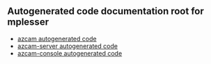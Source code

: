 ## Autogenerated code documentation root for mplesser ##

- [azcam autogenerated code](https://mplesser.github.io/code/azcam/)
- [azcam-server autogenerated code](https://mplesser.github.io/code/azcam-server/)
- [azcam-console autogenerated code](https://mplesser.github.io/code/azcam-console/)
